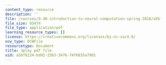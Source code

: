 ```yaml
---
content_type: resource
description: ''
file: /courses/9-40-introduction-to-neural-computation-spring-2018/a5bf6224bd922563347674f6835a7981_PnJEj6TokDA.pdf
file_size: 93474
file_type: application/pdf
learning_resource_types: []
license: https://creativecommons.org/licenses/by-nc-sa/4.0/
ocw_type: OCWFile
resourcetype: Document
title: 3play pdf file
uid: a5bf6224-bd92-2563-3476-74f6835a7981
---
```

